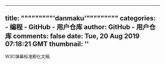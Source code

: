 
---
title: """""""""'danmaku'"""""""""
categories: 
    - 编程
    - GitHub - 用户仓库
author: GitHub - 用户仓库
comments: false
date: Tue, 20 Aug 2019 07:18:21 GMT
thumbnail: ''
---

<div>   
W3C弹幕标准孵化文稿  
</div>
            